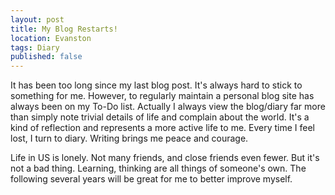 ```yaml
---
layout: post
title: My Blog Restarts!
location: Evanston
tags: Diary
published: false
---
```


It has been too long since my last blog post. It's always hard to stick to something for me. However, to regularly maintain a personal blog site has always been on my To-Do list. Actually I always view the blog/diary far more than simply note trivial details of life and complain about the world. It's a kind of  reflection and represents a more active life to me. Every time I feel lost, I turn to diary. Writing brings me peace and courage.

Life in US is lonely. Not many friends, and close friends even fewer. But it's not a bad thing. Learning, thinking are all things of someone's own. The following several years will be great for me to better improve myself.
